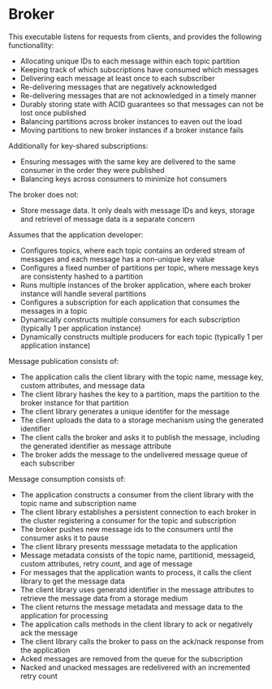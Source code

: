 # Broker

This executable listens for requests from clients, and provides the following functionallity:
- Allocating unique IDs to each message within each topic partition
- Keeping track of which subscriptions have consumed which messages
- Delivering each message at least once to each subscriber
- Re-delivering messages that are negatively acknowledged
- Re-delivering messages that are not acknowledged in a timely manner
- Durably storing state with ACID guarantees so that messages can not be lost once published
- Balancing partitions across broker instances to eaven out the load
- Moving partitions to new broker instances if a broker instance fails

Additionally for key-shared subscriptions:
- Ensuring messages with the same key are delivered to the same consumer in the order they were published
- Balancing keys across consumers to minimize hot consumers

The broker does not:
- Store message data. It only deals with message IDs and keys, storage and retrievel of message data is a separate concern

Assumes that the application developer:
- Configures topics, where each topic contains an ordered stream of messages and each message has a non-unique key value
- Configures a fixed number of partitions per topic, where message keys are consistenty hashed to a partition
- Runs multiple instances of the broker application, where each broker instance will handle several partitions
- Configures a subscription for each application that consumes the messages in a topic
- Dynamically constructs multiple consumers for each subscription (typically 1 per application instance)
- Dynamically constructs multiple producers for each topic (typically 1 per application instance)

Message publication consists of:
- The application calls the client library with the topic name, message key, custom attributes, and message data
- The client library hashes the key to a partition, maps the partition to the broker instance for that partition
- The client library generates a unique identifer for the message
- The client uploads the data to a storage mechanism using the generated identifier
- The client calls the broker and asks it to publish the message, including the generated identifier as message attribute
- The broker adds the message to the undelivered message queue of each subscriber

Message consumption consists of:
- The application constructs a consumer from the client library with the topic name and subscription name
- The client library establishes a persistent connection to each broker in the cluster registering a consumer for the topic and subscription
- The broker pushes new message ids to the consumers until the consumer asks it to pause
- The client library presents messsage metadata to the application 
- Message metadata consists of the topic name, partitionid, messageid, custom attributes, retry count, and age of message
- For messages that the application wants to process, it calls the client library to get the message data
- The client library uses generatd identifier in the message attributes to retrieve the message data from a storage medium
- The client returns the message metadata and message data to the application for processing
- The application calls methods in the client library to ack or negatively ack the message
- The client library calls the broker to pass on the ack/nack response from the application
- Acked messages are removed from the queue for the subscription
- Nacked and unacked messages are redelivered with an incremented retry count
